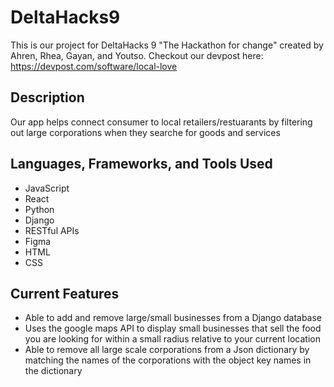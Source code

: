 # DeltaHacks9

This is our project for DeltaHacks 9 "The Hackathon for change" created by Ahren, Rhea, Gayan, and Youtso.
Checkout our devpost here: https://devpost.com/software/local-love 

## Description

Our app helps connect consumer to local retailers/restuarants by filtering out large corporations when they searche for goods and services

## Languages, Frameworks, and Tools Used

- JavaScript
- React
- Python
- Django
- RESTful APIs
- Figma
- HTML
- CSS

## Current Features

- Able to add and remove large/small businesses from a Django database
- Uses the google maps API to display small businesses that sell the food you are looking for within a small radius relative to your current location
- Able to remove all large scale corporations from a Json dictionary by matching the names of the corporations with the object key names in the dictionary
